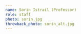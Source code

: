 ```yaml
---
name: Sorin Istrail (Professor)
role: staff
photo: sorin.jpg
throwback_photo: sorin_alt.jpg
---
```

